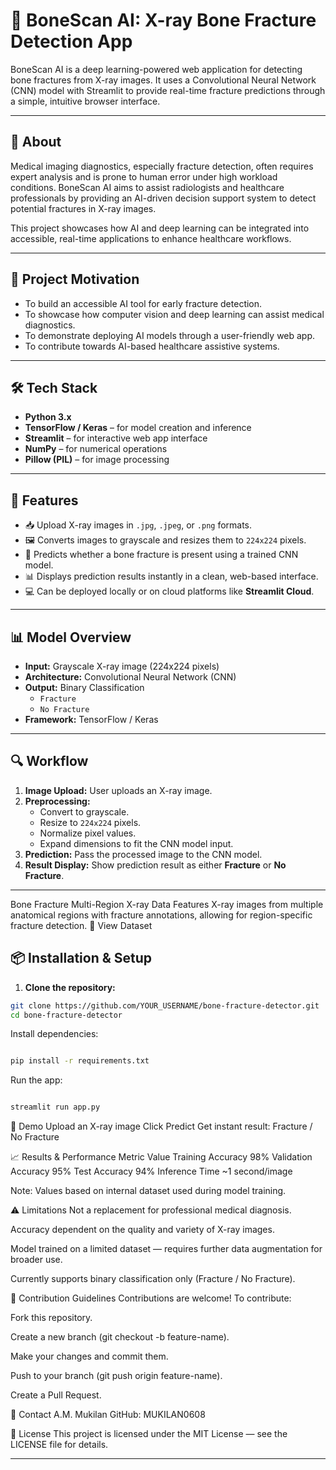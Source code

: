 # 🦴 BoneScan AI: X-ray Bone Fracture Detection App

BoneScan AI is a deep learning-powered web application for detecting bone fractures from X-ray images. It uses a Convolutional Neural Network (CNN) model with Streamlit to provide real-time fracture predictions through a simple, intuitive browser interface.

---

## 📖 About

Medical imaging diagnostics, especially fracture detection, often requires expert analysis and is prone to human error under high workload conditions. BoneScan AI aims to assist radiologists and healthcare professionals by providing an AI-driven decision support system to detect potential fractures in X-ray images.

This project showcases how AI and deep learning can be integrated into accessible, real-time applications to enhance healthcare workflows.

---

## 🎯 Project Motivation

- To build an accessible AI tool for early fracture detection.
- To showcase how computer vision and deep learning can assist medical diagnostics.
- To demonstrate deploying AI models through a user-friendly web app.
- To contribute towards AI-based healthcare assistive systems.

---

## 🛠️ Tech Stack

- **Python 3.x**
- **TensorFlow / Keras** – for model creation and inference
- **Streamlit** – for interactive web app interface
- **NumPy** – for numerical operations
- **Pillow (PIL)** – for image processing

---

## 🚀 Features

- 📥 Upload X-ray images in `.jpg`, `.jpeg`, or `.png` formats.
- 🖼️ Converts images to grayscale and resizes them to `224x224` pixels.
- 🤖 Predicts whether a bone fracture is present using a trained CNN model.
- 📊 Displays prediction results instantly in a clean, web-based interface.
- 💻 Can be deployed locally or on cloud platforms like **Streamlit Cloud**.

---

## 📊 Model Overview

- **Input:** Grayscale X-ray image (224x224 pixels)
- **Architecture:** Convolutional Neural Network (CNN)
- **Output:** Binary Classification
  - `Fracture`
  - `No Fracture`
- **Framework:** TensorFlow / Keras

---

## 🔍 Workflow

1. **Image Upload:** User uploads an X-ray image.
2. **Preprocessing:**
   - Convert to grayscale.
   - Resize to `224x224` pixels.
   - Normalize pixel values.
   - Expand dimensions to fit the CNN model input.
3. **Prediction:** Pass the processed image to the CNN model.
4. **Result Display:** Show prediction result as either **Fracture** or **No Fracture**.

---
Bone Fracture Multi-Region X-ray Data
Features X-ray images from multiple anatomical regions with fracture annotations, allowing for region-specific fracture detection.
🔗 View Dataset
## 📦 Installation & Setup

1. **Clone the repository:**

```bash
git clone https://github.com/YOUR_USERNAME/bone-fracture-detector.git
cd bone-fracture-detector

```
Install dependencies:

```bash

pip install -r requirements.txt
```
Run the app:

```bash

streamlit run app.py
```
📸 Demo
Upload an X-ray image
Click Predict
Get instant result: Fracture / No Fracture


📈 Results & Performance
Metric	Value
Training Accuracy	98%
Validation Accuracy	95%
Test Accuracy	94%
Inference Time	~1 second/image

Note: Values based on internal dataset used during model training.

⚠️ Limitations
Not a replacement for professional medical diagnosis.

Accuracy dependent on the quality and variety of X-ray images.

Model trained on a limited dataset — requires further data augmentation for broader use.

Currently supports binary classification only (Fracture / No Fracture).




🤝 Contribution Guidelines
Contributions are welcome!
To contribute:

Fork this repository.

Create a new branch (git checkout -b feature-name).

Make your changes and commit them.

Push to your branch (git push origin feature-name).

Create a Pull Request.

📧 Contact
A.M. Mukilan
GitHub: MUKILAN0608

📜 License
This project is licensed under the MIT License — see the LICENSE file for details.


---

